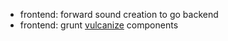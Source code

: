 - frontend: forward sound creation to go backend
- frontend: grunt [vulcanize](https://www.npmjs.org/package/grunt-vulcanize) components
